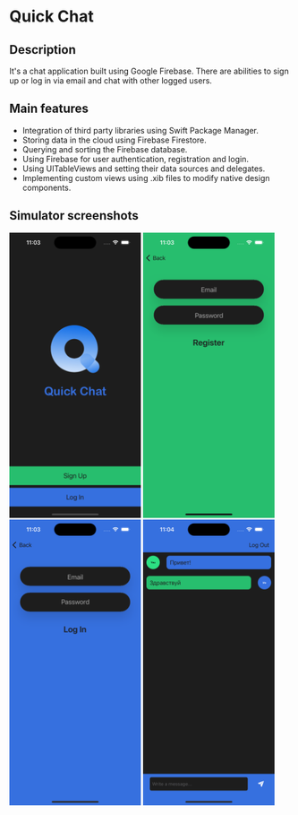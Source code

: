 # Quick Chat

## Description

It's a chat application built using Google Firebase. There are abilities to sign up or log in via email and chat with other logged users.

## Main features

* Integration of third party libraries using Swift Package Manager.
* Storing data in the cloud using Firebase Firestore.
* Querying and sorting the Firebase database.
* Using Firebase for user authentication, registration and login.
* Using UITableViews and setting their data sources and delegates.
* Implementing custom views using .xib files to modify native design components.

## Simulator screenshots

<img src="Documentation/Simulator1.png" width="235"/> <img src="Documentation/Simulator2.png" width="235"/> <img src="Documentation/Simulator3.png" width="235"/> <img src="Documentation/Simulator4.png" width="235"/>
